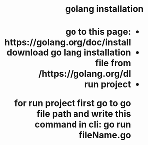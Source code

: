 <div dir="rtl">

<h1>golang installation <h1/>
<ul>
<li>go to this page: https://golang.org/doc/install </li>
<li>download go lang installation file from https://golang.org/dl/</li>
<li>run project</li>
<p>for run project first go to go file path and write this command in cli: go run fileName.go</p>
</ul>
</div>